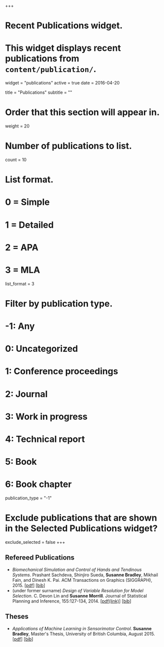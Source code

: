 +++
# Recent Publications widget.
# This widget displays recent publications from `content/publication/`.
widget = "publications"
active = true
date = 2016-04-20

title = "Publications"
subtitle = ""

# Order that this section will appear in.
weight = 20

# Number of publications to list.
count = 10

# List format.
#   0 = Simple
#   1 = Detailed
#   2 = APA
#   3 = MLA
list_format = 3

# Filter by publication type.
# -1: Any
#  0: Uncategorized
#  1: Conference proceedings
#  2: Journal
#  3: Work in progress
#  4: Technical report
#  5: Book
#  6: Book chapter
publication_type = "-1"

# Exclude publications that are shown in the Selected Publications widget?
exclude_selected = false
+++

## Refereed Publications
- *Biomechanical Simulation and Control of Hands and Tendinous Systems*. Prashant Sachdeva, Shinjiro Sueda, **Susanne Bradley**, Mikhail Fain, and Dinesh K. Pai. ACM Transactions on Graphics (SIGGRAPH), 2015. [[pdf](publication/sachdeva15.pdf)] [[bib](publication/sachdeva15.txt)]
- (under former surname) *Design of Variable Resolution for Model Selection*. C. Devon Lin and **Susanne Morrill**. Journal of Statistical Planning and Inference, 155:127-134, 2014. [[pdf(link)](https://www.sciencedirect.com/science/article/pii/S0378375814001013)] [[bib](publication/LinMorrill14.txt)]


## Theses
- *Applications of Machine Learning in Sensorimotor Control*. **Susanne Bradley**, Master's Thesis, University of British Columbia, August 2015. [[pdf](publication/bradley15,pdf)] [[bib](publication/bradley15.txt)]